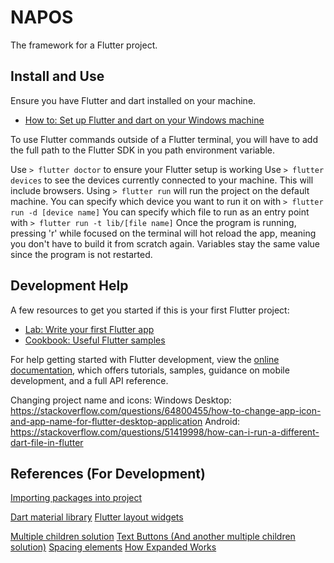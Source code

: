 # NAPOS

The framework for a Flutter project.

## Install and Use

Ensure you have Flutter and dart installed on your machine. 
- [How to: Set up Flutter and dart on your Windows machine](https://docs.flutter.dev/get-started/install/windows)

To use Flutter commands outside of a Flutter terminal, you will have to add the full path to the Flutter SDK in you path environment variable.

Use `> flutter doctor` to ensure your Flutter setup is working
Use `> flutter devices` to see the devices currently connected to your machine. This will include browsers.
Using `> flutter run` will run the project on the default machine.
You can specify which device you want to run it on with `> flutter run -d [device name]`
You can specify which file to run as an entry point with `> flutter run -t lib/[file name]`
Once the program is running, pressing 'r' while focused on the terminal will hot reload the app, meaning you don't have to build it from scratch again. Variables stay the same value since the program is not restarted.

## Development Help

A few resources to get you started if this is your first Flutter project:

- [Lab: Write your first Flutter app](https://docs.flutter.dev/get-started/codelab)
- [Cookbook: Useful Flutter samples](https://docs.flutter.dev/cookbook)

For help getting started with Flutter development, view the
[online documentation](https://docs.flutter.dev/), which offers tutorials,
samples, guidance on mobile development, and a full API reference.

Changing project name and icons:
Windows Desktop: https://stackoverflow.com/questions/64800455/how-to-change-app-icon-and-app-name-for-flutter-desktop-application
Android: https://stackoverflow.com/questions/51419998/how-can-i-run-a-different-dart-file-in-flutter

## References (For Development)

[Importing packages into project](https://docs.flutter.dev/development/packages-and-plugins/using-packages)

[Dart material library](https://api.flutter.dev/flutter/material/material-library.html)
[Flutter layout widgets](https://docs.flutter.dev/development/ui/widgets/layout)

[Multiple children solution](https://stackoverflow.com/questions/69841525/multiple-child-in-flutter)
[Text Buttons (And another multiple children solution)](https://api.flutter.dev/flutter/material/TextButton-class.html)
[Spacing elements](https://stackoverflow.com/questions/53141752/set-the-space-between-elements-in-row-flutter)
[How Expanded Works](https://www.flutterbeads.com/listview-inside-column-in-flutter/#1-using-expanded-recommended)
